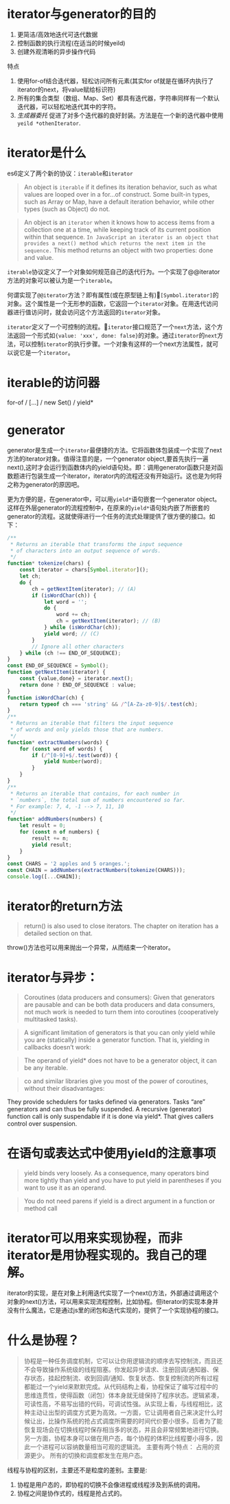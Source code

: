 # iterator与generator的目的

1. 更简洁/高效地迭代可迭代数据
2. 控制函数的执行流程(在适当的时候yeild)
3. 创建外观清晰的异步操作代码

特点
1. 使用for-of结合迭代器，轻松访问所有元素(其实for of就是在循环内执行了iterator的next，将value赋给标识符)
2. 所有的集合类型（数组、Map、Set）都具有迭代器，字符串同样有一个默认迭代器，可以轻松地迭代其中的字符。
3. *生成器委托* 促进了对多个迭代器的良好封装。方法是在一个新的迭代器中使用`yeild *othenIterator`.

# iterator是什么
es6定义了两个新的协议：`iterable`和`iterator`

> An object is `iterable` if it defines its iteration behavior, such as what values are looped over in a for...of construct. Some built-in types, such as Array or Map, have a default iteration behavior, while other types (such as Object) do not.

> An object is an `iterator` when it knows how to access items from a collection one at a time, while keeping track of its current position within that sequence. `In JavaScript an iterator is an object that provides a next() method which returns the next item in the sequence.` This method returns an object with two properties: done and value.

`iterable`协议定义了一个对象如何规范自己的迭代行为。一个实现了@@iterator方法的对象可以被认为是一个`iterable`。

何谓实现了`@@iterator`方法？即有属性(或在原型链上有)`[Symbol.iterator]`的对象。这个属性是一个无形参的函数，它返回一个`iterator`对象。在用迭代访问器进行值访问时，就会访问这个方法返回的`iterator`对象。

`iterator`定义了一个可控制的流程。`iterator`接口规范了一个`next`方法，这个方法返回一个形式如`{value: 'xxx', done: false}`的对象。通过`iterator`的`next`方法，可以控制`iterator`的执行步骤。一个对象有这样的一个next方法属性，就可以说它是一个`iterator`。

# iterable的访问器
for-of / [...] / new Set() / yield*

# generator
generator是生成一个`iterator`最便捷的方法。它将函数体包装成一个实现了next方法的iterator对象。值得注意的是，一个generator object,要首先执行一遍next(),这时才会运行到函数体内的yield语句处。即：调用generator函数只是对函数题进行包装生成一个iterator，iterator内的流程还没有开始运行。这也是为何将之称为generator的原因吧。

更为方便的是，在generator中，可以用`yield*`语句嵌套一个generator object。这样在外层generator的流程控制中，在原来的`yield*`语句处内嵌了所嵌套的generator的流程。这就使得进行一个任务的流式处理提供了很方便的接口。如下：

```javascript
/**
 * Returns an iterable that transforms the input sequence
 * of characters into an output sequence of words.
 */
function* tokenize(chars) {
    const iterator = chars[Symbol.iterator]();
    let ch;
    do {
        ch = getNextItem(iterator); // (A)
        if (isWordChar(ch)) {
            let word = '';
            do {
                word += ch;
                ch = getNextItem(iterator); // (B)
            } while (isWordChar(ch));
            yield word; // (C)
        }
        // Ignore all other characters
    } while (ch !== END_OF_SEQUENCE);
}
const END_OF_SEQUENCE = Symbol();
function getNextItem(iterator) {
    const {value,done} = iterator.next();
    return done ? END_OF_SEQUENCE : value;
}
function isWordChar(ch) {
    return typeof ch === 'string' && /^[A-Za-z0-9]$/.test(ch);
}
/**
 * Returns an iterable that filters the input sequence
 * of words and only yields those that are numbers.
 */
function* extractNumbers(words) {
    for (const word of words) {
        if (/^[0-9]+$/.test(word)) {
            yield Number(word);
        }
    }
}
/**
 * Returns an iterable that contains, for each number in
 * `numbers`, the total sum of numbers encountered so far.
 * For example: 7, 4, -1 --> 7, 11, 10
 */
function* addNumbers(numbers) {
    let result = 0;
    for (const n of numbers) {
        result += n;
        yield result;
    }
}
const CHARS = '2 apples and 5 oranges.';
const CHAIN = addNumbers(extractNumbers(tokenize(CHARS)));
console.log([...CHAIN]);
```

# iterator的return方法

> return() is also used to close iterators. The chapter on iteration has a detailed section on that.

throw()方法也可以用来抛出一个异常，从而结束一个iterator。

# iterator与异步：

> Coroutines (data producers and consumers): Given that generators are pausable and can be both data producers and data consumers, not much work is needed to turn them into coroutines (cooperatively multitasked tasks).

> A significant limitation of generators is that you can only yield while you are (statically) inside a generator function. That is, yielding in callbacks doesn’t work:

> The operand of yield* does not have to be a generator object, it can be any iterable.

> co and similar libraries give you most of the power of coroutines, without their disadvantages:

They provide schedulers for tasks defined via generators.
Tasks “are” generators and can thus be fully suspended.
A recursive (generator) function call is only suspendable if it is done via yield*. That gives callers control over suspension.

# 在语句或表达式中使用yield的注意事项

> yield binds very loosely. As a consequence, many operators bind more tightly than yield and you have to put yield in parentheses if you want to use it as an operand.

> You do not need parens if yield is a direct argument in a function or method call

# iterator可以用来实现协程，而非iterator是用协程实现的。我自己的理解。
iterator的实现，是在对象上利用迭代实现了一个next()方法，外部通过调用这个对象的next()方法，可以用来实现流程控制，比如协程。但iterator的实现本身并没有什么魔法，它是通过js里的闭包和迭代实现的，提供了一个实现协程的接口。

# 什么是协程？
> 协程是一种任务调度机制，它可以让你用逻辑流的顺序去写控制流，而且还不会导致操作系统级的线程阻塞。你发起异步请求、注册回调/通知器、保存状态，挂起控制流、收到回调/通知、恢复状态、恢复控制流的所有过程都能过一个yield来默默完成。从代码结构上看，协程保证了编写过程中的思维连贯性，使得函数（闭包）体本身就无缝保持了程序状态。逻辑紧凑，可读性高，不易写出错的代码，可调试性强。从实现上看，与线程相比，这种主动让出型的调度方式更为高效。一方面，它让调用者自己来决定什么时候让出，比操作系统的抢占式调度所需要的时间代价要小很多。后者为了能恢复现场会在切换线程时保存相当多的状态，并且会非常频繁地进行切换。另一方面，协程本身可以做在用户态，每个协程的体积比线程要小得多，因此一个进程可以容纳数量相当可观的逻辑流。
> 主要有两个特点：
  占用的资源更少。
  所有的切换和调度都发生在用户态。

线程与协程的区别，主要还不是粒度的差别。主要是:
1. 协程是用户态的，即协程的切换不会像进程或线程涉及到系统的调用。
2. 协程之间是协作式的，线程是抢占式的。